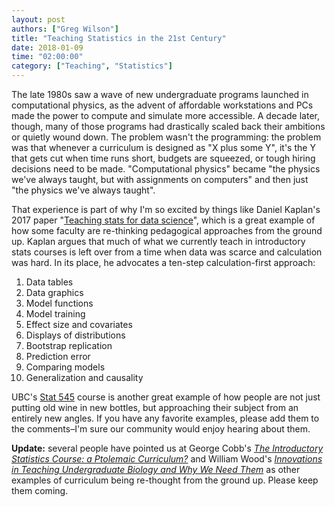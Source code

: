 ```yaml
---
layout: post
authors: ["Greg Wilson"]
title: "Teaching Statistics in the 21st Century"
date: 2018-01-09
time: "02:00:00"
category: ["Teaching", "Statistics"]
---
```


The late 1980s saw a wave of new undergraduate programs launched in computational physics,
as the advent of affordable workstations and PCs made the power to compute and simulate more accessible.
A decade later,
though,
many of those programs had drastically scaled back their ambitions or quietly wound down.
The problem wasn't the programming:
the problem was that whenever a curriculum is designed as "X plus some Y",
it's the Y that gets cut when time runs short,
budgets are squeezed,
or tough hiring decisions need to be made.
"Computational physics" became
"the physics we've always taught, but with assignments on computers"
and then just "the physics we've always taught".

That experience is part of why I'm so excited by things like Daniel Kaplan's 2017 paper
"[Teaching stats for data science](https://peerj.com/preprints/3205/)",
which is a great example of how some faculty are re-thinking pedagogical approaches from the ground up.
Kaplan argues that much of what we currently teach in introductory stats courses
is left over from a time when data was scarce and calculation was hard.
In its place,
he advocates a ten-step calculation-first approach:

1.  Data tables
2.  Data graphics
3.  Model functions
4.  Model training
5.  Effect size and covariates
6.  Displays of distributions
7.  Bootstrap replication
8.  Prediction error
9.  Comparing models
10. Generalization and causality

UBC's [Stat 545](http://stat545.com/) course is another great example
of how people are not just putting old wine in new bottles,
but approaching their subject from an entirely new angles.
If you have any favorite examples,
please add them to the comments–I'm sure our community would enjoy hearing about them.

**Update:**
several people have pointed us at George Cobb's
*[The Introductory Statistics Course: a Ptolemaic Curriculum?](https://escholarship.org/uc/item/6hb3k0nz)*
and William Wood's
*[Innovations in Teaching Undergraduate Biology and Why We Need Them](http://www.sdbonline.org/sites/Re-BootCamp09/Wood_Innovations09s.pdf)*
as other examples of curriculum being re-thought from the ground up.
Please keep them coming.
